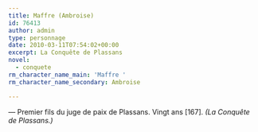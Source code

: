 ```yaml
---
title: Maffre (Ambroise)
id: 76413
author: admin
type: personnage
date: 2010-03-11T07:54:02+00:00
excerpt: La Conquête de Plassans
novel:
  - conquete
rm_character_name_main: 'Maffre '
rm_character_name_secondary: Ambroise

---
```

— Premier fils du juge de paix de Plassans. Vingt ans [167]. _(La Conquête de Plassans.)_